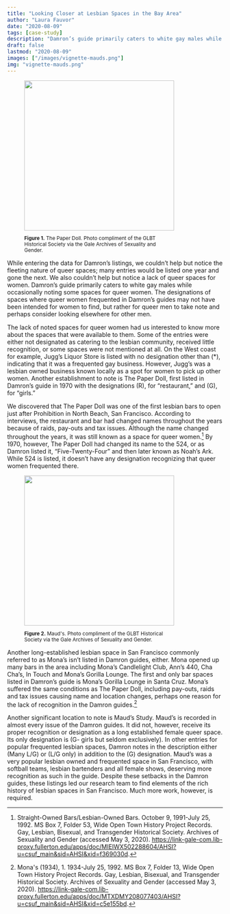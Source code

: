 ```yaml
---
title: "Looking Closer at Lesbian Spaces in the Bay Area"
author: "Laura Fauvor"
date: "2020-08-09"
tags: [case-study]
description: "Damron’s guide primarily caters to white gay males while occasionally noting some spaces for queer women. The designations of spaces where queer women frequented in Damron’s guides may not have been intended for women to find, but rather for queer men to take note and perhaps consider looking elsewhere for other men."
draft: false
lastmod: "2020-08-09"
images: ["/images/vignette-mauds.png"]
img: "vignette-mauds.png"
---
```


<figure>
<img src="/images/vignette-paperdoll.png" class="image-right" style="width: 350px;">
<figcaption class="caption-right alert-secondary" role="alert" style="width:350px;"><small><p><b>Figure 1.</b> The Paper Doll. Photo compliment of the GLBT Historical Society via the Gale Archives of Sexuality and Gender.</p></small></figcaption>
</figure>

While entering the data for Damron’s listings, we couldn’t help but notice the fleeting nature of queer spaces; many entries would be listed one year and gone the next. We also couldn’t help but notice a lack of queer spaces for women. Damron’s guide primarily caters to white gay males while occasionally noting some spaces for queer women. The designations of spaces where queer women frequented in Damron’s guides may not have been intended for women to find, but rather for queer men to take note and perhaps consider looking elsewhere for other men.

The lack of noted spaces for queer women had us interested to know more about the spaces that were available to them. Some of the entries were either not designated as catering to the lesbian community, received little recognition, or some spaces were not mentioned at all. On the West coast for example, Jugg’s Liquor Store is listed with no designation other than (\*), indicating that it was a frequented gay business. However, Jugg’s was a lesbian owned business known locally as a spot for women to pick up other women. Another establishment to note is The Paper Doll, first listed in Damron’s guide in 1970 with the designations (R), for “restaurant,” and (G), for “girls.”

We discovered that The Paper Doll was one of the first lesbian bars to open just after Prohibition in North Beach, San Francisco. According to interviews, the restaurant and bar had changed names throughout the years because of raids, pay-outs and tax issues. Although the name changed throughout the years, it was still known as a space for queer women.[^1]  By 1970, however, The Paper Doll had changed its name to the 524, or as Damron listed it, “Five-Twenty-Four” and then later known as Noah’s Ark. While 524 is listed, it doesn’t have any designation recognizing that queer women frequented there.

<figure>
<img src="/images/vignette-mauds.png" class="image-left" style="width: 350px;">
<figcaption class="caption-left alert-secondary" role="alert" style="width:350px;"><small><p><b>Figure 2.</b> Maud's. Photo compliment of the GLBT Historical Society via the Gale Archives of Sexuality and Gender.</p></small></figcaption>
</figure>

Another long-established lesbian space in San Francisco commonly referred to as Mona’s isn’t listed in Damron guides, either. Mona opened up many bars in the area including Mona’s Candlelight Club, Ann’s 440, Cha Cha’s, In Touch and Mona’s Gorilla Lounge. The first and only bar spaces listed in Damron’s guide is Mona’s Gorilla Lounge in Santa Cruz. Mona’s suffered the same conditions as The Paper Doll, including pay-outs, raids and tax issues causing name and location changes, perhaps one reason for the lack of recognition in the Damron guides.[^2]  

Another significant location to note is Maud’s Study. Maud’s is recorded in almost every issue of the Damron guides. It did not, however, receive its proper recognition or designation as a long established female queer space. Its only designation is (G- girls but seldom exclusively). In other entries for popular frequented lesbian spaces, Damron notes in the description either (Many L/G) or (L/G only) in addition to the (G) designation. Maud’s was a very popular lesbian owned and frequented space in San Francisco, with softball teams, lesbian bartenders and all female shows, deserving more recognition as such in the guide. Despite these setbacks in the Damron guides, these listings led our research team to find elements of the rich history of lesbian spaces in San Francisco. Much more work, however, is required.

[^1]: Straight-Owned Bars/Lesbian-Owned Bars. October 9, 1991-July 25, 1992. MS Box 7, Folder 53, Wide Open Town History Project Records. Gay, Lesbian, Bisexual, and Transgender Historical Society. Archives of Sexuality and Gender (accessed May 3, 2020). https://link-gale-com.lib-proxy.fullerton.edu/apps/doc/MIEIWX502288604/AHSI?u=csuf_main&sid=AHSI&xid=f369030d.

[^2]: Mona's (1934), 1. 1934-July 25, 1992. MS Box 7, Folder 13, Wide Open Town History Project Records. Gay, Lesbian, Bisexual, and Transgender Historical Society. Archives of Sexuality and Gender (accessed May 3, 2020). https://link-gale-com.lib-proxy.fullerton.edu/apps/doc/MTXDMY208077403/AHSI?u=csuf_main&sid=AHSI&xid=c5e155bd.
